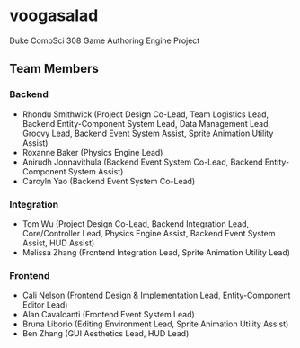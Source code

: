 # voogasalad
Duke CompSci 308 Game Authoring Engine Project

## Team Members
### Backend
* Rhondu Smithwick (Project Design Co-Lead, Team Logistics Lead, Backend Entity-Component System Lead, Data Management Lead,  Groovy Lead, Backend Event System Assist, Sprite Animation Utility Assist)
* Roxanne Baker (Physics Engine Lead)
* Anirudh Jonnavithula (Backend Event System Co-Lead, Backend Entity-Component System Assist)
* Caroyln Yao (Backend Event System Co-Lead)

### Integration
* Tom Wu (Project Design Co-Lead, Backend Integration Lead, Core/Controller Lead, Physics Engine Assist, Backend Event System Assist, HUD Assist)
* Melissa Zhang (Frontend Integration Lead, Sprite Animation Utility Lead)

### Frontend
* Cali Nelson (Frontend Design & Implementation Lead, Entity-Component Editor Lead)
* Alan Cavalcanti (Frontend Event System Lead)
* Bruna Liborio (Editing Environment Lead, Sprite Animation Utility Assist)
* Ben Zhang (GUI Aesthetics Lead, HUD Lead)
